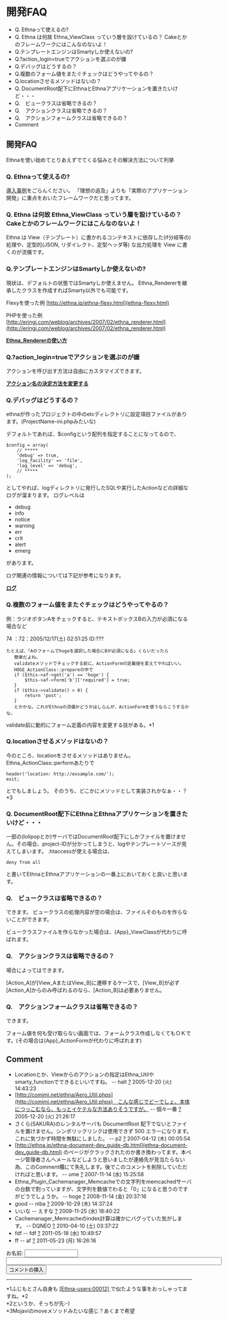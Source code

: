 # 開発FAQ
  - Q. Ethnaって使えるの? 
  - Q. Ethna は何故 Ethna_ViewClass っていう層を設けているの？ Cakeとかのフレームワークにはこんなのないよ！ 
  - Q.テンプレートエンジンはSmartyしか使えないの? 
  - Q.?action_login=trueでアクションを選ぶのが嫌 
  - Q.デバッグはどうするの？ 
  - Q.複数のフォーム値をまたぐチェックはどうやってやるの？ 
  - Q.locationさせるメソッドはないの？ 
  - Q. DocumentRoot配下にEthnaとEthnaアプリケーションを置きたいけど・・・ 
  - Q.　ビュークラスは省略できるの？ 
  - Q.　アクションクラスは省略できるの？ 
  - Q.　アクションフォームクラスは省略できるの？ 
- Comment 

## 開発FAQ

Ethnaを使い始めてとりあえずでてくる悩みとその解決方法について列挙

### Q. Ethnaって使えるの?

[導入事例](ethna-about-cases.html)をごらんください。 「理想の追及」よりも「実際のアプリケーション開発」に重点をおいたフレームワークだと思ってます。

### Q. Ethna は何故 Ethna_ViewClass っていう層を設けているの？ Cakeとかのフレームワークにはこんなのないよ！

Ethna は View（テンプレート）に書かれるコンテキストに依存した(if分岐等の)処理や、定型的(JSON, リダイレクト、定型ヘッダ等) な出力処理を View に書くのが流儀です。

### Q.テンプレートエンジンはSmartyしか使えないの?

現状は、デフォルトの状態ではSmartyしか使えません。 Ethna_Rendererを継承したクラスを作成すればSmarty以外でも可能です。

Flexyを使った例 [http://ethna.jp/ethna-flexy.html](ethna-flexy.html)

PHPを使った例 [http://eringi.com/weblog/archives/2007/02/ethna_renderer.html](http://eringi.com/weblog/archives/2007/02/ethna_renderer.html)

**[Ethna_Rendererの使い方](dev_guide-renderer.md)**

### Q.?action_login=trueでアクションを選ぶのが嫌

アクションを呼び出す方法は自由にカスタマイズできます。

**[アクション名の決定方法を変更する](dev_guide-action-formname.md)**

### Q.デバッグはどうするの？

ethnaが作ったプロジェクトの中のetcディレクトリに設定項目ファイルがあります。(ProjectName-ini.phpみたいな)

デフォルトであれば、$configという配列を指定することになってるので、

    $config = array(
    	// *****
    	'debug'	=> true,
    	'log_facility' => 'file',
    	'log_level' => 'debug',
    	// *****
    );

としてやれば、logディレクトリに発行したSQLや実行したActionなどの詳細なログが溜まります。 ログレベルは

- debug
- info
- notice
- warning
- err
- crit
- alert
- emerg

があります。

ログ関連の情報については下記が参考になります。

**[ログ](dev_guide-log.md)**

### Q.複数のフォーム値をまたぐチェックはどうやってやるの？

例：ラジオボタンAをチェックすると、テキストボックスBの入力が必須になる場合など

74 ：72：2005/12/17(土) 02:51:25 ID:???

    たとえば、「Aのフォームでhogeを選択した場合にBが必須になる」くらいだったら
       簡単だよね。
       validateメソッドでチェックする前に、ActionFormの定義値を変えてやればいい。
       HOGE_ActionClass::prepareの中で
       if ($this->af->get('a') == 'hoge') {
           $this->af->form['b']['required'] = true;
       } 
       if ($this->validate() > 0) {
           return 'post';
       } 
       とかかな。これがEthnaの流儀かどうかはしらんが、ActionFormを使うならこうするかな。

validate前に動的にフォーム定義の内容を変更する技がある。\*1

### Q.locationさせるメソッドはないの？

今のところ、locationをさせるメソッドはありません。 Ethna_ActionClass::performあたりで

    header('location: http://exsample.com/');
    exit;

とでもしましょう。 そのうち、どこかにメソッドとして実装されかなぁ・・？\*3

### Q. DocumentRoot配下にEthnaとEthnaアプリケーションを置きたいけど・・・

一部の(lolipopとか)サーバではDocumentRoot配下にしかファイルを置けません。その場合、project-IDが分かってしまうと、logやテンプレートソースが見えてしまいます。 .htaccessが使える場合は、

    deny from all

と書いてEthnaとEthnaアプリケーションの一番上においておくと良いと思います。

### Q.　ビュークラスは省略できるの？

できます。 ビュークラスの処理内容が空の場合は、ファイルそのものを作らないことができます。

ビュークラスファイルを作らなかった場合は、{App}_ViewClassが代わりに呼ばれます。

### Q.　アクションクラスは省略できるの？

場合によってはできます。

[Action_A]が[View_AまたはView_B]に遷移するケースで、[View_B]が必ず[Action_A]からのみ呼ばれるのなら、[Action_B]は必要ありません。

### Q.　アクションフォームクラスは省略できるの？

できます。

フォーム値を何も受け取らない画面では、フォームクラス作成しなくてもＯＫです。(その場合は{App}_ActionFormが代わりに呼ばれます)

## Comment

- Locationとか、Viewからのアクションの指定はEthna_Utilやsmarty_functionでできるといいですね。 -- halt [?](cmd=edit&page=halt&refer=faq-dev_guide_faq.md) 2005-12-20 (火) 14:43:23
- [http://comimi.net/ethna/Aero_Util.phps](http://comimi.net/ethna/Aero_Util.phps)　こんな感じでどーでしょ。本体につっこむなら、もっとイケテルな方法ありそうですが。 -- 個々一番 [?](cmd=edit&page=%B8%C4%A1%B9%B0%EC%C8%D6&refer=faq-dev_guide_faq.md) 2005-12-20 (火) 21:26:17
- さくら(SAKURA)のレンタルサーバも DocumentRoot 配下でないとファイルを置けません。シンボリックリンクは使用できず 500 エラーになります。これに気づかず時間を無駄にしました。 -- p2 [?](cmd=edit&page=p2&refer=faq-dev_guide_faq.md) 2007-04-12 (木) 00:05:54
- [http://ethna.jp/ethna-document-dev_guide-db.html](ethna-document-dev_guide-db.html) のページがクラックされたのか書き換わってます。本ページ管理者さんへメールなどしようと思いましたが連絡先が見当たらない為、このComment欄にて失礼します。後でこのコメントを削除していただければと思います。 -- ume [?](cmd=edit&page=ume&refer=faq-dev_guide_faq.md) 2007-11-14 (水) 15:25:58
- Ethna_Plugin_Cachemanager_Memcacheでの文字列をmemcachedサーバの台数で割っていますが、文字列を数値でわると「0」になると思うのですがどうでしょうか。 -- hoge [?](cmd=edit&page=hoge&refer=faq-dev_guide_faq.md) 2008-11-14 (金) 20:37:16
- good -- niba [?](cmd=edit&page=niba&refer=faq-dev_guide_faq.md) 2009-10-29 (木) 14:37:24
- いいな -- えすな [?](cmd=edit&page=%A4%A8%A4%B9%A4%CA&refer=faq-dev_guide_faq.md) 2009-11-25 (水) 18:40:22
- Cachemanager_Memcacheのindex計算は確かにバグっていた気がします。 -- DQNEO [?](cmd=edit&page=DQNEO&refer=faq-dev_guide_faq.md) 2010-04-10 (土) 03:37:22
- fdf -- fdf [?](cmd=edit&page=fdf&refer=faq-dev_guide_faq.md) 2011-05-18 (水) 10:49:57
- ff -- af [?](cmd=edit&page=af&refer=faq-dev_guide_faq.md) 2011-05-23 (月) 16:26:16
  
<form action="http://ethna.jp/index.php" method="post"> 
<div><input type="hidden" name="encode_hint" value="ぷ"></div>
 <div>
  <input type="hidden" name="plugin" value="comment">
  <input type="hidden" name="refer" value="ethna-document-faq-dev_guide_faq">
  <input type="hidden" name="comment_no" value="0">
  <input type="hidden" name="nodate" value="0">
  <input type="hidden" name="above" value="1">
  <input type="hidden" name="digest" value="a251531a610be6805025f9f16875ecb2">
  <label for="_p_comment_name_0">お名前: </label><input type="text" name="name" id="_p_comment_name_0" size="15">

  <input type="text" name="msg" id="_p_comment_comment_0" size="70">
  <input type="submit" name="comment" value="コメントの挿入">
 </div>
</form>

* * *
\*1ふじもとさん自身も [[Ethna-users:00012] ](http://ml.ethna.jp/pipermail/users/2005-March/000012.html)で似たような事をおっしゃってますね。\*2  
\*2というか、そっちが先:-)   
\*3Mojaviのmoveメソッドみたいな感じ？あくまで希望  

